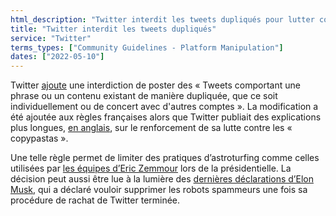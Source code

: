 ```yaml
---
html_description: "Twitter interdit les tweets dupliqués pour lutter contre le spam et l’astroturfing, en accord avec le plan d’Elon Musk de supprimer les robots spammeurs après son acquisition.​"
title: "Twitter interdit les tweets dupliqués"
service: "Twitter"
terms_types: ["Community Guidelines - Platform Manipulation"]
dates: ["2022-05-10"]
---
```


Twitter [ajoute](https://github.com/OpenTermsArchive/france-elections-versions/commit/0bf0a8f85460f936781141bfaf764183867d0685) une interdiction de poster des « Tweets comportant une phrase ou un contenu existant de manière dupliquée, que ce soit individuellement ou de concert avec d'autres comptes ». La modification a été ajoutée aux règles françaises alors que Twitter publiait des explications plus longues, [en anglais](https://help.twitter.com/en/rules-and-policies/copypasta-duplicate-content), sur le renforcement de sa lutte contre les « copypastas ».

Une telle règle permet de limiter des pratiques d’astroturfing comme celles utilisées par [les équipes d’Eric Zemmour](https://www.lemonde.fr/election-presidentielle-2022/video/2022/02/02/comment-des-militants-d-eric-zemmour-gonflent-artificiellement-la-presence-du-candidat-sur-twitter_6112033_6059010.html) lors de la présidentielle. La décision peut aussi être lue à la lumière des [dernières déclarations d’Elon Musk](https://www.washingtonpost.com/technology/2022/05/08/musk-bots-on-twitter/), qui a déclaré vouloir supprimer les robots spammeurs une fois sa procédure de rachat de Twitter terminée.
